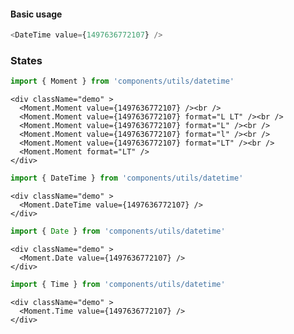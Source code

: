 #### Basic usage

```javascript
<DateTime value={1497636772107} />
```

### States

```javascript
import { Moment } from 'components/utils/datetime'
```

```
<div className="demo" >
  <Moment.Moment value={1497636772107} /><br />
  <Moment.Moment value={1497636772107} format="L LT" /><br />
  <Moment.Moment value={1497636772107} format="L" /><br />
  <Moment.Moment value={1497636772107} format="l" /><br />
  <Moment.Moment value={1497636772107} format="LT" /><br />
  <Moment.Moment format="LT" />
</div>
```

```javascript
import { DateTime } from 'components/utils/datetime'
```

```
<div className="demo" >
  <Moment.DateTime value={1497636772107} />
</div>
```

```javascript
import { Date } from 'components/utils/datetime'
```

```
<div className="demo" >
  <Moment.Date value={1497636772107} />
</div>
```

```javascript
import { Time } from 'components/utils/datetime'
```

```
<div className="demo" >
  <Moment.Time value={1497636772107} />
</div>
```
